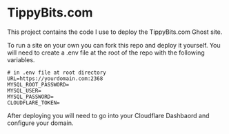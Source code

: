 # TippyBits.com

This project contains the code I use to deploy the TippyBits.com Ghost site. 

To run a site on your own you can fork this repo and deploy it yourself. You will need to create a .env file at the root of the repo with the following variables. 

```
# in .env file at root directory
URL=https://yourdomain.com:2368
MYSQL_ROOT_PASSWORD=
MYSQL_USER=
MYSQL_PASSWORD=
CLOUDFLARE_TOKEN=
```

After deploying you will need to go into your Cloudflare Dashbaord and configure your domain. 